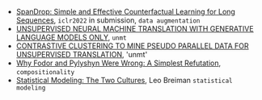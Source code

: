 
- [SpanDrop: Simple and Effective Counterfactual Learning for Long Sequences](https://openreview.net/forum?id=zaALYtvbRlH), `iclr2022` in submission, `data augmentation`
- [UNSUPERVISED NEURAL MACHINE TRANSLATION WITH GENERATIVE LANGUAGE MODELS ONLY](https://openreview.net/pdf?id=SVwbKmEg7M), `unmt`
- [CONTRASTIVE CLUSTERING TO MINE PSEUDO PARALLEL DATA FOR UNSUPERVISED TRANSLATION](https://openreview.net/pdf?id=pN1JOdrSY9), 'unmt'
- [Why Fodor and Pylyshyn Were Wrong: A Simplest Refutation](https://uh.edu/~garson/Chalmers.PDF), `compositionality`
- [Statistical Modeling: The Two Cultures](http://www2.math.uu.se/~thulin/mm/breiman.pdf), Leo Breiman `statistical modeling`
